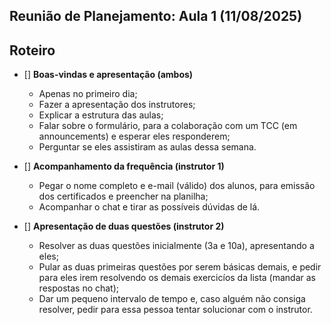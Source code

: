 ## Reunião de Planejamento: Aula 1 (11/08/2025)

## Roteiro 

- [] **Boas-vindas e apresentação (ambos)**
    - Apenas no primeiro dia;
    - Fazer a apresentação dos instrutores;
    - Explicar a estrutura das aulas;
    - Falar sobre o formulário, para a colaboração com um TCC (em announcements) e esperar eles responderem;
    - Perguntar se eles assistiram as aulas dessa semana.

- [] **Acompanhamento da frequência (instrutor 1)**
    - Pegar o nome completo e e-mail (válido) dos alunos, para emissão dos certificados e preencher na planilha;
    - Acompanhar o chat e tirar as possíveis dúvidas de lá.

- [] **Apresentação de duas questões (instrutor 2)**
    - Resolver as duas questões inicialmente (3a e 10a), apresentando a eles;
    - Pular as duas primeiras questões por serem básicas demais, e pedir para eles irem resolvendo os demais exercicíos da lista (mandar as respostas no chat);
    - Dar um pequeno intervalo de tempo e, caso alguém não consiga resolver, pedir para essa pessoa tentar solucionar com o instrutor.
    